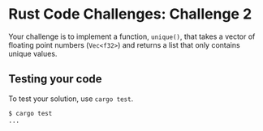 # Rust Code Challenges: Challenge 2

Your challenge is to implement a function, `unique()`, that takes a vector of floating point numbers (`Vec<f32>`) and returns a list that only contains unique values.

## Testing your code

To test your solution, use `cargo test`.

```console
$ cargo test
...
````

